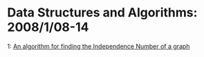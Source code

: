 # Data Structures and Algorithms: 2008/1/08-14  
1: [An algorithm for finding the Independence Number of a graph](https://doi.org/10.48550/arXiv.0801.0590)  
